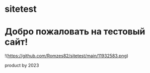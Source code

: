 # sitetest
# Добро пожаловать на тестовый сайт!
!(https://github.com/Romzes82/sitetest/main/11932583.png)

product by 2023
